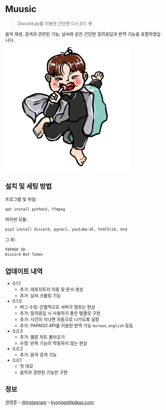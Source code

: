 # Muusic
> Discord.py를 이용한 간단한 디스코드 봇

음악 재생, 검색과 관련된 기능, 날씨와 같은 간단한 질의응답과 번역 기능을 포함하였습니다.

<img src="/assets/muusic.jpg"  width="400" height="400"/>

## 설치 및 세팅 방법

프로그램 및 파일:

```sh
apt install python3, ffmpeg
```

파이썬 모듈:

```sh
pip3 install discord, pynacl, youtube-dl, html5lib, bs4
```

그 외:

```sh
PAPAGO ID
Discord Bot Token
```

## 업데이트 내역

* 0.1.1
    * 추가: 레포지토리 이동 및 문서 생성 
    * 추가: 날씨 크롤링 기능
* 0.1.0
    * 버그 수정: 간혈적으로 서버가 멈추는 현상
    * 추가: 질의응답 시 사용하기 좋은 템플릿 구현
    * 추가: 시간이 지나면 자동으로 나가도록 설정
    * 추가: PAPAGO API를 이용한 번역 기능 `korean`, `english` 등등 
* 0.0.3
    * 추가: 멜론 차트 불러오기
    * 수정: 반복 기능이 작동하지 않는 현상
* 0.0.2
    * 추가: 음악 검색 기능
* 0.0.1
    * 첫 데모
    * 음악과 관련된 기능만 구현

## 정보

권영훈 – [@Instagram](https://instagram.com/kyh_0312) – kyonggi@kakao.com